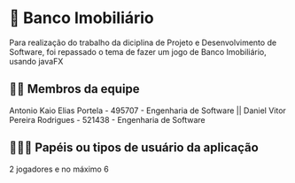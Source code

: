 # :checkered_flag: Banco Imobiliário


Para realização do trabalho da diciplina de Projeto e Desenvolvimento de Software, foi repassado o tema de fazer um jogo de Banco Imobiliário, usando javaFX

## :technologist: Membros da equipe

Antonio Kaio Elias Portela - 495707 - Engenharia de Software || 
Daniel Vitor Pereira Rodrigues - 521438 - Engenharia de Software

## :people_holding_hands: Papéis ou tipos de usuário da aplicação

2 jogadores e no máximo 6

